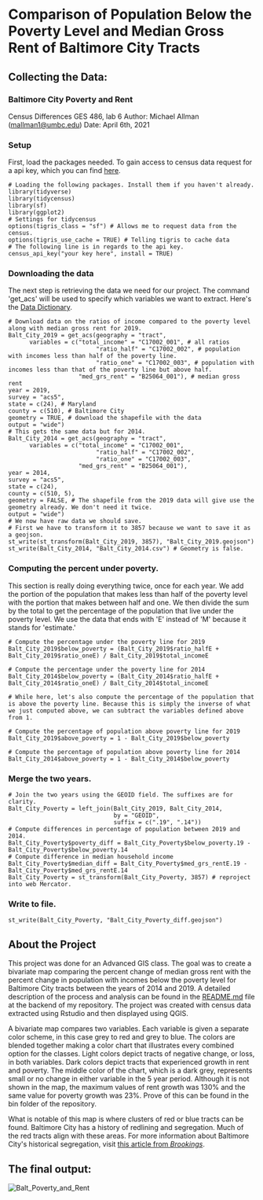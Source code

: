 # Comparison of Population Below the Poverty Level and Median Gross Rent of Baltimore City Tracts

## Collecting the Data:
  
### Baltimore City Poverty and Rent
Census Differences GES 486, lab 6
Author: Michael Allman (mallman1@umbc.edu)
Date: April 6th, 2021

### Setup
First, load the packages needed. To gain access to census data request for a api key, which you can find [here](https://api.census.gov/data/key_signup.html). 

```{r setup}
# Loading the following packages. Install them if you haven't already.
library(tidyverse)
library(tidycensus)
library(sf)
library(ggplot2)
# Settings for tidycensus
options(tigris_class = "sf") # Allows me to request data from the census. 
options(tigris_use_cache = TRUE) # Telling tigris to cache data
# The following line is in regards to the api key.
census_api_key("your key here", install = TRUE)
```

### Downloading the data
The next step is retrieving the data we need for our project. The command 'get_acs' will be used to specify which variables we want to extract. Here's the [Data Dictionary](https://www.socialexplorer.com/data/ACS2019_5yr/metadata/?ds=ACS19_5yr).

```{r download census}
# Download data on the ratios of income compared to the poverty level along with median gross rent for 2019.
Balt_City_2019 = get_acs(geography = "tract",
      variables = c("total_income" = "C17002_001", # all ratios
                         "ratio_half" = "C17002_002", # population with incomes less than half of the poverty line.
                         "ratio_one" = "C17002_003", # population with incomes less than that of the poverty line but above half.
                    "med_grs_rent" = "B25064_001"), # median gross rent
year = 2019,
survey = "acs5",
state = c(24), # Maryland
county = c(510), # Baltimore City
geometry = TRUE, # download the shapefile with the data
output = "wide") 
# This gets the same data but for 2014.
Balt_City_2014 = get_acs(geography = "tract",
      variables = c("total_income" = "C17002_001",
                         "ratio_half" = "C17002_002", 
                         "ratio_one" = "C17002_003",
                    "med_grs_rent" = "B25064_001"),
year = 2014,
survey = "acs5",
state = c(24), 
county = c(510, 5), 
geometry = FALSE, # The shapefile from the 2019 data will give use the geometry already. We don't need it twice.
output = "wide") 
# We now have raw data we should save. 
# First we have to transform it to 3857 because we want to save it as a geojson.
st_write(st_transform(Balt_City_2019, 3857), "Balt_City_2019.geojson")
st_write(Balt_City_2014, "Balt_City_2014.csv") # Geometry is false.
```
### Computing the percent under poverty.
This section is really doing everything twice, once for each year. We add the portion of the population that makes less than half of the poverty level with the portion that makes between half and one. We then divide the sum by the total to get the percentage of the population that live under the poverty level. We use the data that ends with 'E' instead of 'M' because it stands for 'estimate.'

```{r percent}
# Compute the percentage under the poverty line for 2019
Balt_City_2019$below_poverty = (Balt_City_2019$ratio_halfE + Balt_City_2019$ratio_oneE) / Balt_City_2019$total_incomeE

# Compute the percentage under the poverty line for 2014
Balt_City_2014$below_poverty = (Balt_City_2014$ratio_halfE + Balt_City_2014$ratio_oneE) / Balt_City_2014$total_incomeE

# While here, let's also compute the percentage of the population that is above the poverty line. Because this is simply the inverse of what we just computed above, we can subtract the variables defined above from 1.

# Compute the percentage of population above poverty line for 2019
Balt_City_2019$above_poverty = 1 - Balt_City_2019$below_poverty

# Compute the percentage of population above poverty line for 2014
Balt_City_2014$above_poverty = 1 - Balt_City_2014$below_poverty
```
### Merge the two years.
```{r merge}
# Join the two years using the GEOID field. The suffixes are for clarity.
Balt_City_Poverty = left_join(Balt_City_2019, Balt_City_2014,
                              by = "GEOID",
                              suffix = c(".19", ".14"))
# Compute differences in percentage of population between 2019 and 2014.
Balt_City_Poverty$poverty_diff = Balt_City_Poverty$below_poverty.19 - Balt_City_Poverty$below_poverty.14
# Compute difference in median household income
Balt_City_Poverty$median_diff = Balt_City_Poverty$med_grs_rentE.19 - Balt_City_Poverty$med_grs_rentE.14
Balt_City_Poverty = st_transform(Balt_City_Poverty, 3857) # reproject into web Mercator.
```
### Write to file.
```{r write}
st_write(Balt_City_Poverty, "Balt_City_Poverty_diff.geojson")
```

## About the Project
This project was done for an Advanced GIS class. The goal was to create a bivariate map comparing the percent change of median gross rent with the percent change in population with incomes below the poverty level for Baltimore City tracts between the years of 2014 and 2019. A detailed description of the process and analysis can be found in the [README.md](https://github.com/99Mallman/99Mallman.github.io/tree/master/GES486_Lab6) file at the backend of my repository. The project was created with census data extracted using Rstudio and then displayed using QGIS. 

A bivariate map compares two variables. Each variable is given a separate color scheme, in this case grey to red and grey to blue. The colors are blended together making a color chart that illustrates every combined option for the classes. Light colors depict tracts of negative change, or loss, in both variables. Dark colors depict tracts that experienced growth in rent and poverty. The middle color of the chart, which is a dark grey, represents small or no change in either variable in the 5 year period. Although it is not shown in the map, the maximum values of rent growth was 130% and the same value for poverty growth was 23%. Prove of this can be found in the bin folder of the repository.

What is notable of this map is where clusters of red or blue tracts can be found. Baltimore City has a history of redlining and segregation. Much of the red tracts align with these areas. For more information about Baltimore City's historical segregation, visit [this article from *Brookings*](https://www.brookings.edu/blog/the-avenue/2015/05/11/good-fortune-dire-poverty-and-inequality-in-baltimore-an-american-story/).

## The final output:

![Balt_Poverty_and_Rent](https://user-images.githubusercontent.com/78063176/114249178-df2ece80-9967-11eb-8137-944947cffb47.png)


